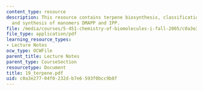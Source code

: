 ```yaml
---
content_type: resource
description: This resource contains terpene biosynthesis, classification of terpenes,
  and synthesis of manomers DMAPP and IPP.
file: /media/courses/5-451-chemistry-of-biomolecules-i-fall-2005/c0a3e27704f0232db7e6593f0bcc9b8f_19_terpene.pdf
file_type: application/pdf
learning_resource_types:
- Lecture Notes
ocw_type: OCWFile
parent_title: Lecture Notes
parent_type: CourseSection
resourcetype: Document
title: 19_terpene.pdf
uid: c0a3e277-04f0-232d-b7e6-593f0bcc9b8f
---
```

